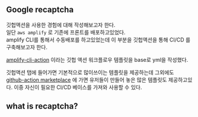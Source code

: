 ## Google recaptcha

깃헙액션을 사용한 경험에 대해 작성해보고자 한다.  
일단 `aws amplify` 로 기존에 프론트를 배포하고있었다.  
amplify CLI를 통해서 수동배포를 하고있었는데 이 부분을
깃헙액션을 통해 CI/CD 를 구축해보고자 한다.

[amplify-cli-action](https://github.com/marketplace/actions/amplify-cli-action) 이라는
깃헙 액션 워크플로우 템플릿을 base로 yml을 작성했다.

깃헙액션 탭에 들어가면 기본적으로 많이쓰이는 템플릿을 제공하는데 그외에도 [github-action marketplace](https://github.com/marketplace/actions/) 에 가면 유저들이 만들어 놓은 많은 템플릿도 제공하고있다. 이중 자신이 필요한 CI/CD 베이스를 가져와 사용할 수 있다.

## what is recaptcha?
